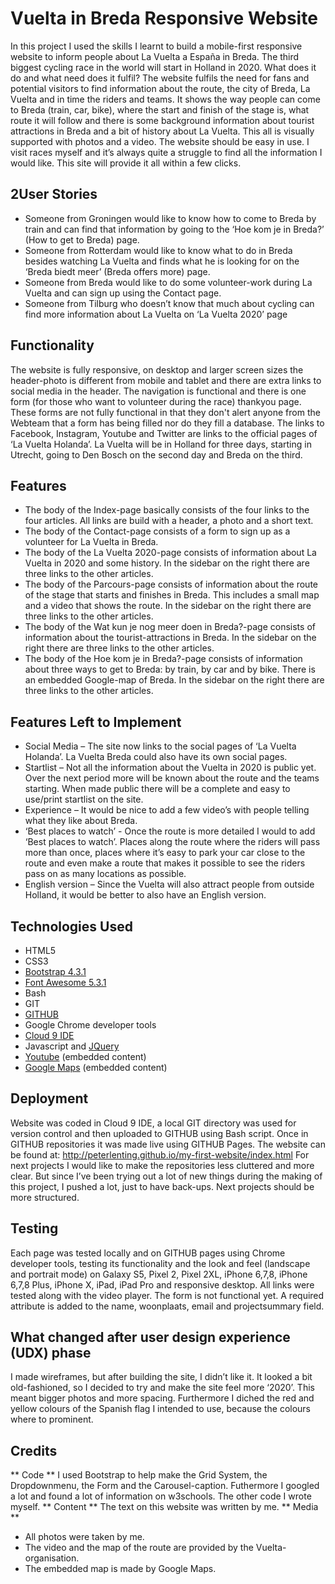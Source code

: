 # Vuelta in Breda Responsive Website

In this project I used the skills I learnt to build a mobile-first responsive website to inform people about La Vuelta a España in Breda. The third biggest cycling race in the world will start in Holland in 2020. 
What does it do and what need does it fulfil?
The website fulfils the need for fans and potential visitors to find information about the route, the city of Breda, La Vuelta and in time the riders and teams. 
It shows the way people can come to Breda (train, car, bike), where the start and finish of the stage is, what route it will follow and there is some background information about tourist attractions in Breda and a bit of history about La Vuelta. This all is visually supported with photos and a video.
The website should be easy in use. I visit races myself and it’s always quite a struggle to find all the information I would like. This site will provide it all within a  few clicks.

## 2User Stories

* Someone from Groningen would like to know how to come to Breda by train and can find that information by going to the ‘Hoe kom je in Breda?’ (How to get to Breda) page.
* Someone from Rotterdam would like to know what to do in Breda besides watching La Vuelta and finds what he is looking for on the ‘Breda biedt meer’ (Breda offers more) page.
* Someone from Breda would like to do some volunteer-work during La Vuelta and can sign up using the Contact page.
* Someone from Tilburg who doesn’t know that much about cycling can find more information about La Vuelta on ‘La Vuelta 2020’ page

## Functionality 

The website is fully responsive, on desktop and larger screen sizes the header-photo is different from mobile and tablet and there are extra links to social media in the header.
The navigation is functional and there is one form (for those who want to volunteer during the race) thankyou page. These forms are not fully functional in that they don't alert anyone from the Webteam that a form has being filled nor do they fill a database. 
The links to Facebook, Instagram, Youtube and Twitter are links to the official pages of ‘La Vuelta Holanda’. La Vuelta will be in Holland for three days, starting in Utrecht, going to Den Bosch on the second day and Breda on the third. 

## Features
* The body of the Index-page basically consists of the four links to the four articles. All links are build with a header, a photo and a short text. 
* The body of the Contact-page consists of a form to sign up as a volunteer for La Vuelta in Breda. 
* The body of the La Vuelta 2020-page consists of information about La Vuelta in 2020 and some history. In the sidebar on the right there are three links to the other articles.
* The body of the Parcours-page consists of information about the route of the stage that starts and finishes in Breda. This includes a small map and a video that shows the route. In the sidebar on the right there are three links to the other articles.
* The body of the Wat kun je nog meer doen in Breda?-page consists of information about the tourist-attractions in Breda. In the sidebar on the right there are three links to the other articles.
* The body of the Hoe kom je in Breda?-page consists of information about three ways to get to Breda: by train, by car and by bike. There is an embedded Google-map of Breda. In the sidebar on the right there are three links to the other articles.

## Features Left to Implement

* Social Media – The site now links to the social pages of ‘La Vuelta Holanda’. La Vuelta Breda could also have its own social pages.
* Startlist – Not all the information about the Vuelta in 2020 is public yet. Over the next period more will be known about the route and the teams starting. When made public there will be a complete and easy to use/print startlist on the site. 
* Experience – It would be nice to add a few video’s with people telling what they like about Breda. 
* ‘Best places to watch’ - Once the route is more detailed I would to add ‘Best places to watch’. Places along the route where the riders will pass more than once, places where it’s easy to park your car close to the route and even make a route that makes it possible to see the riders pass on as many locations as possible. 
* English version – Since the Vuelta will also attract  people from outside Holland, it would be better to also have an English version.

## Technologies Used

* HTML5
* CSS3
* [Bootstrap 4.3.1](https://getbootstrap.com/docs/4.3/getting-started/introduction/)
* [Font Awesome 5.3.1](https://fontawesome.com/changelog/latest)
* Bash
* GIT
* [GITHUB](https://github.com/)
* Google Chrome developer tools
* [Cloud 9 IDE](https://c9.io/lenting)
* Javascript and [JQuery](https://code.jquery.com/jquery-3.2.1.slim.min.js)
* [Youtube](https://www.youtube.com/channel/UCNmFjkwW-m_E_uWH5sopE2Q) (embedded content)
* [Google Maps](https://www.google.nl/maps) (embedded content)

## Deployment

Website was coded in Cloud 9 IDE, a local GIT directory was used for version control and then uploaded to GITHUB using Bash script. Once in  GITHUB repositories it was made live using GITHUB Pages. The website can be found at: http://peterlenting.github.io/my-first-website/index.html
For next projects I would like to make the repositories less cluttered and more clear. But since I’ve been trying out a lot of new things during the making of this project, I pushed a lot, just to have back-ups. Next projects should be more structured. 

## Testing

Each page was tested locally and on GITHUB pages using Chrome developer tools, testing its functionality and the look and feel (landscape and portrait mode) on Galaxy S5, Pixel 2, Pixel 2XL, iPhone 6,7,8, iPhone 6,7,8 Plus, iPhone X, iPad, iPad Pro and responsive desktop. All links were tested along with the video player.
The form is not functional yet. A required attribute is added to the name, woonplaats, email and projectsummary field.

## What changed after user design experience (UDX) phase

I made wireframes, but after building the site, I didn’t like it. It looked a bit old-fashioned, so I decided to try and make the site feel more ‘2020’. This meant bigger photos and more spacing. Furthermore I diched the red and yellow colours of the Spanish flag I intended to use, because the colours where to prominent.

## Credits

** Code **
I used Bootstrap to help make the Grid System, the Dropdownmenu, the Form and the Carousel-caption. Futhermore I googled a lot and found a lot of information on w3schools. The other code I wrote myself.
** Content **
The text on this website was written by me. 
** Media **
* All photos were taken by me.
* The video and the map of the route are provided by the Vuelta-organisation.
* The embedded map is made by Google Maps.



